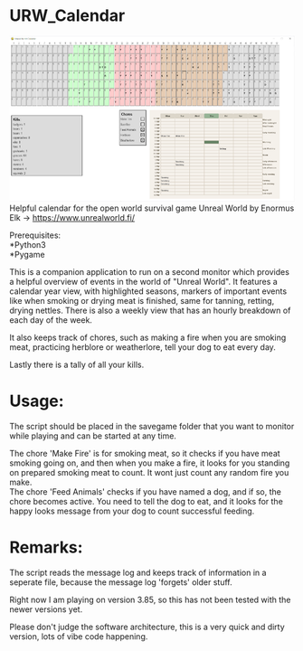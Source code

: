 # URW_Calendar
![](https://github.com/WizardofWar80/URW_Calendar/blob/main/screenshot.png)
Helpful calendar for the open world survival game Unreal World by Enormus Elk -> https://www.unrealworld.fi/ 

Prerequisites:<br>
*Python3<br>
*Pygame<br>

This is a companion application to run on a second monitor which provides a helpful overview of events in the world of "Unreal World".
It features a calendar year view, with highlighted seasons, markers of important events like when smoking or drying meat is finished, same for tanning, retting, drying nettles.
There is also a weekly view that has an hourly breakdown of each day of the week.

It also keeps track of chores, such as making a fire when you are smoking meat, practicing herblore or weatherlore, tell your dog to eat every day.

Lastly there is a tally of all your kills.
# Usage:
The script should be placed in the savegame folder that you want to monitor while playing and can be started at any time.

The chore 'Make Fire' is for smoking meat, so it checks if you have meat smoking going on, and then when you make a fire, it looks for you standing on prepared smoking meat to count. It wont just count any random fire you make.<br>
The chore 'Feed Animals' checks if you have named a dog, and if so, the chore becomes active. You need to tell the dog to eat, and it looks for the happy looks message from your dog to count successful feeding.<br>

# Remarks:
The script reads the message log and keeps track of information in a seperate file, because the message log 'forgets' older stuff.

Right now I am playing on version 3.85, so this has not been tested with the newer versions yet.

Please don't judge the software architecture, this is a very quick and dirty version, lots of vibe code happening.
